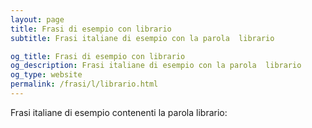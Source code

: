 ```yaml
---
layout: page
title: Frasi di esempio con librario 
subtitle: Frasi italiane di esempio con la parola  librario

og_title: Frasi di esempio con librario 
og_description: Frasi italiane di esempio con la parola  librario
og_type: website
permalink: /frasi/l/librario.html
---
```


Frasi italiane di esempio contenenti la parola librario:


